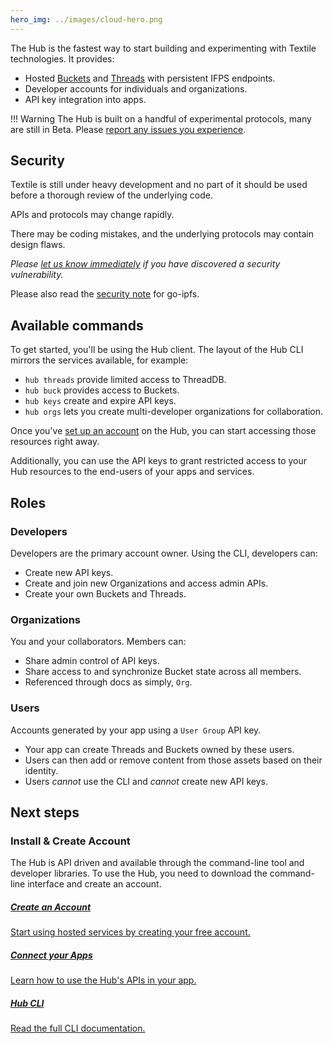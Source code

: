 ```yaml
---
hero_img: ../images/cloud-hero.png
---
```


The Hub is the fastest way to start building and experimenting with Textile technologies. It provides:

* Hosted [Buckets](../buckets/index.md) and [Threads](../threads/index.md) with persistent IFPS endpoints. 
* Developer accounts for individuals and organizations.
* API key integration into apps.

!!! Warning
    The Hub is built on a handful of experimental protocols, many are still in Beta. Please [report any issues you experience](https://github.com/textileio/textile/issues).

## Security

Textile is still under heavy development and no part of it should be used before a thorough review of the underlying code.

APIs and protocols may change rapidly. 

There may be coding mistakes, and the underlying protocols may contain design flaws. 

*Please [let us know immediately](https://github.com/textileio/textile/issues) if you have discovered a security vulnerability.*

Please also read the [security note](https://github.com/ipfs/go-ipfs#security-issues) for go-ipfs.

## Available commands

To get started, you'll be using the Hub client. The layout of the Hub CLI mirrors the services available, for example:

* `hub threads` provide limited access to ThreadDB.
* `hub buck` provides access to Buckets.
* `hub keys` create and expire API keys.
* `hub orgs` lets you create multi-developer organizations for collaboration.

Once you've [set up an account](/hub/accounts) on the Hub, you can start accessing those resources right away. 

Additionally, you can use the API keys to grant restricted access to your Hub resources to the end-users of your apps and services.

## Roles

### Developers
Developers are the primary account owner. Using the CLI, developers can:

* Create new API keys.
* Create and join new Organizations and access admin APIs.
* Create your own Buckets and Threads.

### Organizations
You and your collaborators. Members can:

* Share admin control of API keys.
* Share access to and synchronize Bucket state across all members.
* Referenced through docs as simply, `Org`.

### Users
Accounts generated by your app using a `User Group` API key.

* Your app can create Threads and Buckets owned by these users.
* Users can then add or remove content from those assets based on their identity.
* Users *cannot* use the CLI and *cannot* create new API keys.

## Next steps

### Install & Create Account

The Hub is API driven and available through the command-line tool and developer libraries. To use the Hub, you need to download the command-line interface and create an account.

<div class="txtl-options">
  <a href="../hub/accounts" class="box">
    <h5>Create an Account</h5>
    <p>Start using hosted services by creating your free account.</p>
  </a>
  <span class="box-space"> </span>
  <a href="../hub/apis" class="box">
    <h5>Connect your Apps</h5>
    <p>Learn how to use the Hub's APIs in your app.</p>
  </a>
  <span class="box-space"> </span>
  <a href="../hub/cli/hub" class="box">
    <h5>Hub CLI</h5>
    <p>Read the full CLI documentation.</p>
  </a>
</div>

